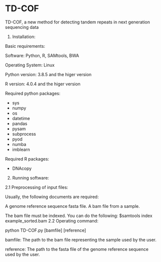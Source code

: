 # TD-COF

TD-COF, a new method for detecting tandem repeats in next generation sequencing data

1. Installation:
   
Basic requirements:

Software: Python, R, SAMtools, BWA

Operating System: Linux

Python version: 3.8.5 and the higer version

R version: 4.0.4 and the higer version

Required python packages: 

- sys
- numpy
- os
- datetime
- pandas
- pysam
- subprocess
- pyod
- numba
- imblearn

Required R packages:

- DNAcopy

2. Running software:

2.1 Preprocessing of input files:

Usually, the following documents are required:

A genome reference sequence fasta file.
A bam file from a  sample.

The bam file  must be indexed. You can do the following:
$samtools index example_sorted.bam
2.2 Operating command:

python TD-COF.py [bamfile] [reference]  

bamfile: The path to the bam file representing the sample used by the user.

reference: The path to the fasta file of the genome reference sequence used by the user.

